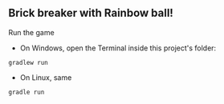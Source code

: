 ## Brick breaker with Rainbow ball!

Run the game

* On Windows, open the Terminal inside this project's folder:
```
gradlew run
```

* On Linux, same
```
gradle run
```
